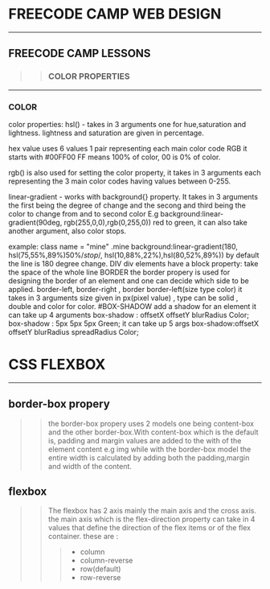 # FREECODE CAMP WEB DESIGN
************************************************************************
## FREECODE CAMP LESSONS
>> ### COLOR PROPERTIES

************************************************************************
### COLOR
color properties:
hsl() - takes in 3 arguments one for hue,saturation and lightness. lightness and saturation are given in percentage.

hex value uses 6 values 1 pair representing each main color code RGB it starts with #00FF00 FF means 100% of color, 00 is 0% of color.

rgb() is also used for setting the color property, it takes in 3 arguments each representing the 3 main color codes having values between 0-255.

linear-gradient - works with background{} property. It takes in 3 arguments the first being the degree of change and the secong and third being the color to change from and to second color E.g background:linear-gradient(90deg, rgb(255,0,0),rgb(0,255,0)) red to green, it can also take another argument, also color stops.

example:
class name = "mine"
.mine background:linear-gradient(180, hsl(75,55%,89%)50%/*stop*/, hsl(10,88%,22%),hsl(80,52%,89%))
by default the line is 180 degree change.
DIV
div elements have a block property: take the space of the whole line
BORDER
the border propery is used for designing the border of an element and one can decide which side to be applied.
border-left, border-right , border
border-left(size type color) it takes in 3 arguments size given in px(pixel value) , type can be solid , double and color for color.
#BOX-SHADOW
add a shadow for an element
it can take up 4 arguments
box-shadow : offsetX offsetY blurRadius Color;
box-shadow : 5px 5px 5px Green;
it can take up 5 args
box-shadow:offsetX offsetY blurRadius spreadRadius Color;

# CSS FLEXBOX
***********************************
## border-box propery
>> the border-box propery uses 2 models one  being content-box and the other border-box.With content-box which is the default is, padding and margin values are added to the with of the element content e.g img while with the border-box model the entire width is calculated by adding both the padding,margin and width of the content.

## flexbox
>> The flexbox has 2 axis mainly the main axis and the cross axis.
>> the main axis which is the flex-direction property can take in 4 values that define the direction of the flex items or of the flex container.
>> these are :
>>> * column 
>>> * column-reverse
>>> * row(default)
>>> * row-reverse
